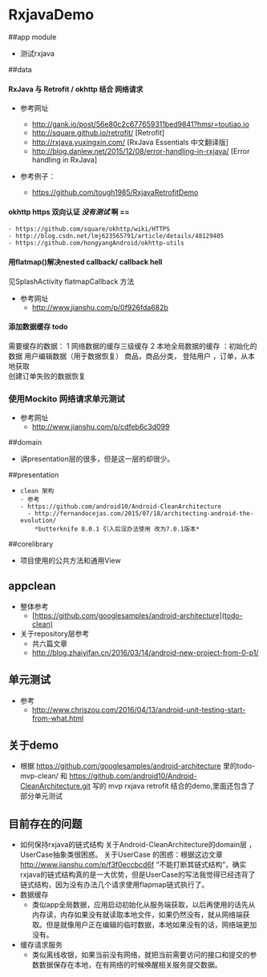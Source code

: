 # RxjavaDemo 

##app  module

- 测试rxjava

##data 

#### RxJava 与 Retrofit / okhttp 结合 网络请求 

- 参考网址
  - http://gank.io/post/56e80c2c677659311bed9841?hmsr=toutiao.io 
  - http://square.github.io/retrofit/ [Retrofit]
  - http://rxjava.yuxingxin.com/ [RxJava Essentials 中文翻译版]
  - http://blog.danlew.net/2015/12/08/error-handling-in-rxjava/ [Error handling in RxJava]

- 参考例子：
  - https://github.com/tough1985/RxjavaRetrofitDemo

#### okhttp https 双向认证 *没有测试* 啊 ==

    - https://github.com/square/okhttp/wiki/HTTPS
    - http://blog.csdn.net/lmj623565791/article/details/48129405
    - https://github.com/hongyangAndroid/okhttp-utils

#### 用flatmap()解决nested callback/ callback hell

见SplashActivity flatmapCallback 方法
- 参考网址
  - http://www.jianshu.com/p/0f926fda682b

#### 添加数据缓存 todo

需要缓存的数据：
1 网络数据的缓存三级缓存
2 本地全局数据的缓存 ：初始化的数据  用户编辑数据（用于数据恢复）
商品，商品分类， 登陆用户 ，订单，从本地获取  
创建订单失败的数据恢复

### 使用Mockito 网络请求单元测试

- 参考网址
  - http://www.jianshu.com/p/cdfeb6c3d099

##domain

- 讲presentation层的很多，但是这一层的却很少。

##presentation 

-     clean 架构
      - 参考
      - https://github.com/android10/Android-CleanArchitecture
        - http://fernandocejas.com/2015/07/18/architecting-android-the-evolution/
          *butterknife 8.0.1 引入后没办法使用 改为7.0.1版本*

##corelibrary

- 项目使用的公共方法和通用View

## appclean 

- 整体参考
  - [https://github.com/googlesamples/android-architecture](todo-clean)
- 关于repository层参考
  - 共六篇文章 
  - http://blog.zhaiyifan.cn/2016/03/14/android-new-project-from-0-p1/

## 单元测试
- 参考
  - http://www.chriszou.com/2016/04/13/android-unit-testing-start-from-what.html

## 关于demo
- 根据 https://github.com/googlesamples/android-architecture 里的todo-mvp-clean/ 和 https://github.com/android10/Android-CleanArchitecture.git
  写的 mvp rxjava retrofit 结合的demo,里面还包含了部分单元测试

## 目前存在的问题
- 如何保持rxjava的链式结构
  关于Android-CleanArchitecture的domain层 ，UserCase抽象类很困惑。
  关于UserCase 的困惑：根据这边文章 http://www.jianshu.com/p/f3f0eccbcd6f “不能打断其链式结构”，确实rxjava的链式结构真的是一大优势，但是UserCase的写法我觉得已经违背了链式结构，因为没有办法几个请求使用flapmap链式执行了。
- 数据缓存
  - 类似app全局数据，应用启动初始化从服务端获取，以后再使用的话先从内存读，内存如果没有就读取本地文件，如果仍然没有，就从网络端获取。但是就像用户正在编辑的临时数据，本地如果没有的话，网络端更加没有。
- 缓存请求服务
  - 类似离线收银，如果当前没有网络，就把当前需要访问的接口和提交的参数数据保存在本地，在有网络的时候唤醒相关服务提交数据。




